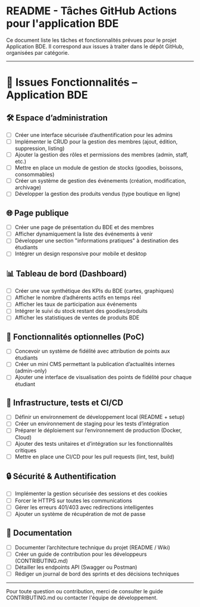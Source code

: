 # README - Tâches GitHub Actions pour l'application BDE

Ce document liste les tâches et fonctionnalités prévues pour le projet Application BDE.
Il correspond aux issues à traiter dans le dépôt GitHub, organisées par catégorie.

---

# 📌 Issues Fonctionnalités – Application BDE

## 🛠️ Espace d’administration

- [ ] Créer une interface sécurisée d’authentification pour les admins
- [ ] Implémenter le CRUD pour la gestion des membres (ajout, édition, suppression, listing)
- [ ] Ajouter la gestion des rôles et permissions des membres (admin, staff, etc.)
- [ ] Mettre en place un module de gestion de stocks (goodies, boissons, consommables)
- [ ] Créer un système de gestion des événements (création, modification, archivage)
- [ ] Développer la gestion des produits vendus (type boutique en ligne)

## 🌐 Page publique

- [ ] Créer une page de présentation du BDE et des membres
- [ ] Afficher dynamiquement la liste des événements à venir
- [ ] Développer une section "informations pratiques" à destination des étudiants
- [ ] Intégrer un design responsive pour mobile et desktop

## 📊 Tableau de bord (Dashboard)

- [ ] Créer une vue synthétique des KPIs du BDE (cartes, graphiques)
- [ ] Afficher le nombre d’adhérents actifs en temps réel
- [ ] Afficher les taux de participation aux événements
- [ ] Intégrer le suivi du stock restant des goodies/produits
- [ ] Afficher les statistiques de ventes de produits BDE

## 🚀 Fonctionnalités optionnelles (PoC)

- [ ] Concevoir un système de fidélité avec attribution de points aux étudiants
- [ ] Créer un mini CMS permettant la publication d’actualités internes (admin-only)
- [ ] Ajouter une interface de visualisation des points de fidélité pour chaque étudiant

## 🧪 Infrastructure, tests et CI/CD

- [ ] Définir un environnement de développement local (README + setup)
- [ ] Créer un environnement de staging pour les tests d’intégration
- [ ] Préparer le déploiement sur l’environnement de production (Docker, Cloud)
- [ ] Ajouter des tests unitaires et d’intégration sur les fonctionnalités critiques
- [ ] Mettre en place une CI/CD pour les pull requests (lint, test, build)

## 🔒 Sécurité & Authentification

- [ ] Implémenter la gestion sécurisée des sessions et des cookies
- [ ] Forcer le HTTPS sur toutes les communications
- [ ] Gérer les erreurs 401/403 avec redirections intelligentes
- [ ] Ajouter un système de récupération de mot de passe

## 📄 Documentation

- [ ] Documenter l’architecture technique du projet (README / Wiki)
- [ ] Créer un guide de contribution pour les développeurs (CONTRIBUTING.md)
- [ ] Détailler les endpoints API (Swagger ou Postman)
- [ ] Rédiger un journal de bord des sprints et des décisions techniques

---

Pour toute question ou contribution, merci de consulter le guide CONTRIBUTING.md ou contacter l'équipe de développement.

